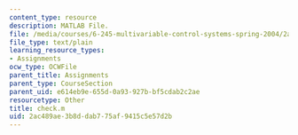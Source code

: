 ```yaml
---
content_type: resource
description: MATLAB File.
file: /media/courses/6-245-multivariable-control-systems-spring-2004/2ac489ae3b8ddab775af9415c5e57d2b_check.m
file_type: text/plain
learning_resource_types:
- Assignments
ocw_type: OCWFile
parent_title: Assignments
parent_type: CourseSection
parent_uid: e614eb9e-655d-0a93-927b-bf5cdab2c2ae
resourcetype: Other
title: check.m
uid: 2ac489ae-3b8d-dab7-75af-9415c5e57d2b
---
```


